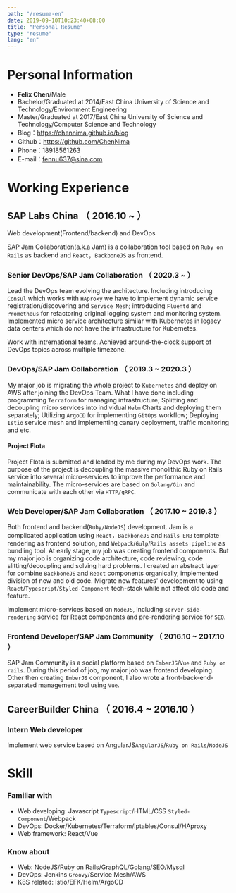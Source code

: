 ```yaml
---
path: "/resume-en"
date: 2019-09-10T10:23:40+08:00
title: "Personal Resume"
type: "resume"
lang: "en"
---
```


# Personal Information
 - **Felix Chen**/Male
 - Bachelor/Graduated at 2014/East China University of Science and Technology/Environment Engineering
 - Master/Graduated at 2017/East China University of Science and Technology/Computer Science and Technology
 - Blog：https://chennima.github.io/blog
 - Github：https://github.com/ChenNima
 - Phone：18918561263
 - E-mail：fennu637@sina.com

# Working Experience

## SAP Labs China （ 2016.10 ~  ）
Web development(Frontend/backend) and DevOps

SAP Jam Collaboration(a.k.a Jam) is a collaboration tool based on `Ruby on Rails` as backend and `React`，`BackboneJS` as frontend.
### Senior DevOps/SAP Jam Collaboration （ 2020.3 ~  ）
Lead the DevOps team evolving the architecture. Including introducing `Consul` which works with `HAproxy` we have to implement dynamic service registration/discovering and `Service Mesh`; introducing `Fluentd` and `Prometheus` for refactoring original logging system and monitoring system. Implemented micro service architecture similar with Kubernetes in legacy data centers which do not have the infrastructure for Kubernetes.

Work with intrernational teams. Achieved around-the-clock support of DevOps topics across multiple timezone.
### DevOps/SAP Jam Collaboration （ 2019.3 ~ 2020.3 ）
My major job is migrating the whole project to `Kubernetes` and deploy on AWS after joining the DevOps Team. What I have done including programming `Terraform` for managing infrastructure; Splitting and decoupling micro services into individual `Helm` Charts and deploying them separately; Utilizing `ArgoCD` for implementing `GitOps` workflow; Deploying `Istio` service mesh and implementing canary deployment, traffic monitoring and etc.
#### Project Flota
Project Flota is submitted and leaded by me during my DevOps work. The purpose of the project is decoupling the massive monolithic Ruby on Rails service into several micro-services to improve the performance and maintainability. The micro-services are based on `Golang/Gin` and communicate with each other via `HTTP/gRPC`.

### Web Developer/SAP Jam Collaboration （ 2017.10 ~ 2019.3 ）
Both frontend and backend(`Ruby/NodeJS`) development. Jam is a complicated application using `React`，`BackboneJS` and `Rails ERB` template rendering as frontend solution, and `Webpack`/`Gulp`/`Rails assets pipeline` as bundling tool. At early stage, my job was creating frontend components. But my major job is organizing code architecture, code reviewing, code slitting/decoupling and solving hard problems. I created an abstract layer for combine `BackboneJS` and `React` components organically, implemented division of new and old code. Migrate new features' development to using `React`/`Typescript`/`Styled-Component` tech-stack while not affect old code and feature.

Implement micro-services based on `NodeJS`, including `server-side-rendering` service for React components and pre-rendering service for `SEO`.
### Frontend Developer/SAP Jam Community （ 2016.10 ~  2017.10 ）
SAP Jam Community is a social platform based on `EmberJS`/`Vue` and `Ruby on rails`. During this period of job, my major job was frontend developing. Other then creating `EmberJS` component, I also wrote a front-back-end-separated management tool using `Vue`.
## CareerBuilder China （ 2016.4 ~  2016.10 ）

### Intern Web developer
Implement web service based on AngularJS`AngularJS`/`Ruby on Rails`/`NodeJS`

# Skill

### Familiar with
- Web developing: Javascript `Typescript`/HTML/CSS `Styled-Component`/Webpack
- DevOps: Docker/Kubernetes/Terraform/iptables/Consul/HAproxy
- Web framework: React/Vue

### Know about
- Web: NodeJS/Ruby on Rails/GraphQL/Golang/SEO/Mysql
- DevOps: Jenkins `Groovy`/Service Mesh/AWS
- K8S related: Istio/EFK/Helm/ArgoCD